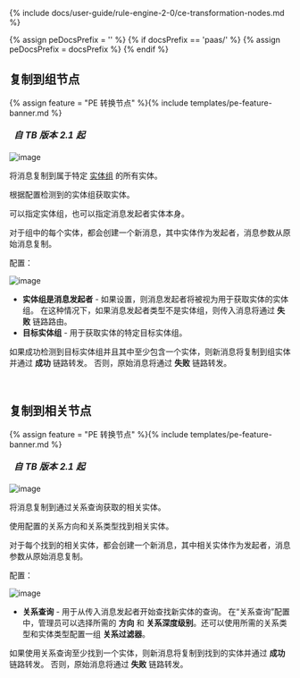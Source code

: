 {% include docs/user-guide/rule-engine-2-0/ce-transformation-nodes.md %}

{% assign peDocsPrefix = '' %}
{% if docsPrefix == 'paas/' %}
{% assign peDocsPrefix = docsPrefix %}
{% endif %}

## 复制到组节点

{% assign feature = "PE 转换节点" %}{% include templates/pe-feature-banner.md %}

<table  style="width:250px;">
   <thead>
     <tr>
	 <td style="text-align: center"><strong><em>自 TB 版本 2.1 起</em></strong></td>
     </tr>
   </thead>
</table> 

![image](/images/user-guide/rule-engine-2-0/pe/nodes/transformation-duplicate-to-group.png)

将消息复制到属于特定 [实体组](/docs/{{peDocsPrefix}}user-guide/groups/) 的所有实体。

根据配置检测到的实体组获取实体。

可以指定实体组，也可以指定消息发起者实体本身。

对于组中的每个实体，都会创建一个新消息，其中实体作为发起者，消息参数从原始消息复制。

配置：

![image](/images/user-guide/rule-engine-2-0/pe/nodes/transformation-duplicate-to-group-config.png)

- **实体组是消息发起者** - 如果设置，则消息发起者将被视为用于获取实体的实体组。
  在这种情况下，如果消息发起者类型不是实体组，则传入消息将通过 **失败** 链路路由。
- **目标实体组** - 用于获取实体的特定目标实体组。

如果成功检测到目标实体组并且其中至少包含一个实体，则新消息将复制到组实体并通过 **成功** 链路转发。
否则，原始消息将通过 **失败** 链路转发。

<br>

## 复制到相关节点

{% assign feature = "PE 转换节点" %}{% include templates/pe-feature-banner.md %}

<table  style="width:250px;">
   <thead>
     <tr>
	 <td style="text-align: center"><strong><em>自 TB 版本 2.1 起</em></strong></td>
     </tr>
   </thead>
</table> 

![image](/images/user-guide/rule-engine-2-0/pe/nodes/transformation-duplicate-to-related.png)

将消息复制到通过关系查询获取的相关实体。

使用配置的关系方向和关系类型找到相关实体。

对于每个找到的相关实体，都会创建一个新消息，其中相关实体作为发起者，消息参数从原始消息复制。

配置：

![image](/images/user-guide/rule-engine-2-0/pe/nodes/transformation-duplicate-to-related-config.png)

- **关系查询** - 用于从传入消息发起者开始查找新实体的查询。
  在“关系查询”配置中，管理员可以选择所需的 **方向** 和 **关系深度级别**。还可以使用所需的关系类型和实体类型配置一组 **关系过滤器**。

如果使用关系查询至少找到一个实体，则新消息将复制到找到的实体并通过 **成功** 链路转发。
否则，原始消息将通过 **失败** 链路转发。

<br>